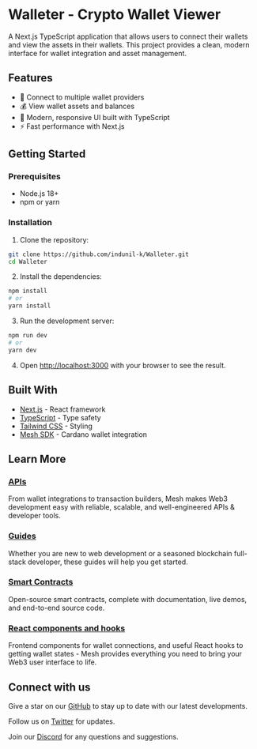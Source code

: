 # Walleter - Crypto Wallet Viewer

A Next.js TypeScript application that allows users to connect their wallets and view the assets in their wallets. This project provides a clean, modern interface for wallet integration and asset management.

## Features

- 🔗 Connect to multiple wallet providers
- 💰 View wallet assets and balances
- 🎨 Modern, responsive UI built with TypeScript
- ⚡ Fast performance with Next.js

## Getting Started

### Prerequisites
- Node.js 18+ 
- npm or yarn

### Installation

1. Clone the repository:
```bash
git clone https://github.com/indunil-k/Walleter.git
cd Walleter
```

2. Install the dependencies:
```bash
npm install
# or
yarn install
```

3. Run the development server:
```bash
npm run dev
# or
yarn dev
```

4. Open [http://localhost:3000](http://localhost:3000) with your browser to see the result.

## Built With

- [Next.js](https://nextjs.org/) - React framework
- [TypeScript](https://www.typescriptlang.org/) - Type safety
- [Tailwind CSS](https://tailwindcss.com/) - Styling
- [Mesh SDK](https://meshjs.dev/) - Cardano wallet integration

## Learn More

### [APIs](https://meshjs.dev/apis)

From wallet integrations to transaction builders, Mesh makes Web3 development easy with reliable, scalable, and well-engineered APIs & developer tools.

### [Guides](https://meshjs.dev/guides)

Whether you are new to web development or a seasoned blockchain full-stack developer, these guides will help you get started.

### [Smart Contracts](https://meshjs.dev/smart-contracts)

Open-source smart contracts, complete with documentation, live demos, and end-to-end source code.

### [React components and hooks](https://meshjs.dev/react)

Frontend components for wallet connections, and useful React hooks to getting wallet states - Mesh provides everything you need to bring your Web3 user interface to life.

## Connect with us

Give a star on our [GitHub](https://meshjs.dev/go/github) to stay up to date with our latest developments.

Follow us on [Twitter](https://meshjs.dev/go/twitter) for updates.

Join our [Discord](https://meshjs.dev/go/discord) for any questions and suggestions.

